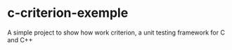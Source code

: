 # c-criterion-exemple
A simple project to show how work criterion, a unit testing framework for C and C++
